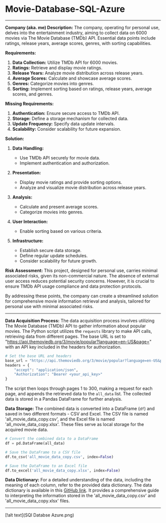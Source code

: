 # Movie-Database-SQL-Azure
-------------------------------------------------------------------------------------------------------------------------------------------------------------------------
**Company (aka. me) Description:**
The company, operating for personal use, delves into the entertainment industry, aiming to collect data on 6000 movies via The Movie Database (TMDb) API. Essential data points include ratings, release years, average scores, genres, with sorting capabilities.

**Requirements:**
1. **Data Collection:** Utilize TMDb API for 6000 movies.
2. **Ratings:** Retrieve and display movie ratings.
3. **Release Years:** Analyze movie distribution across release years.
4. **Average Scores:** Calculate and showcase average scores.
5. **Genres:** Categorize movies into genres.
6. **Sorting:** Implement sorting based on ratings, release years, average scores, and genres.

**Missing Requirements:**
1. **Authentication:** Ensure secure access to TMDb API.
2. **Storage:** Define a storage mechanism for collected data.
3. **Update Frequency:** Specify data update intervals.
4. **Scalability:** Consider scalability for future expansion.

**Solution:**
1. **Data Handling:**
   - Use TMDb API securely for movie data.
   - Implement authentication and authorization.

2. **Presentation:**
   - Display movie ratings and provide sorting options.
   - Analyze and visualize movie distribution across release years.

3. **Analysis:**
   - Calculate and present average scores.
   - Categorize movies into genres.

4. **User Interaction:**
   - Enable sorting based on various criteria.

5. **Infrastructure:**
   - Establish secure data storage.
   - Define regular update schedules.
   - Consider scalability for future growth.

**Risk Assessment:**
This project, designed for personal use, carries minimal associated risks, given its non-commercial nature. The absence of external user access reduces potential security concerns. However, it is crucial to ensure TMDb API usage compliance and data protection protocols.

By addressing these points, the company can create a streamlined solution for comprehensive movie information retrieval and analysis, tailored for personal use with minimal associated risks.

----------------------------------------------------------------------------------------------------------------------------------------------------------------------------
**Data Acquisition Process:**
The data acquisition process involves utilizing The Movie Database (TMDb) API to gather information about popular movies. The Python script utilizes the `requests` library to make API calls, retrieving data from different pages. The base URL is set to "https://api.themoviedb.org/3/movie/popular?language=en-US&page=" with an API key included in the headers for authorization.

```python
# Set the base URL and headers
base_url = "https://api.themoviedb.org/3/movie/popular?language=en-US&page="
headers = {
    "accept": "application/json",
    "Authorization": "Bearer <your_api_key>"
}
```

The script then loops through pages 1 to 300, making a request for each page, and appends the retrieved data to the `all_data` list. The collected data is stored in a Pandas DataFrame for further analysis.

**Data Storage:**
The combined data is converted into a DataFrame (`df`) and saved in two different formats - CSV and Excel. The CSV file is named 'all_movie_data_copy.csv', and the Excel file is named 'all_movie_data_copy.xlsx'. These files serve as local storage for the acquired movie data.

```python
# Convert the combined data to a DataFrame
df = pd.DataFrame(all_data)

# Save the DataFrame to a CSV file
df.to_csv('all_movie_data_copy.csv', index=False)

# Save the DataFrame to an Excel file
df.to_excel('all_movie_data_copy.xlsx', index=False)
```

**Data Dictionary:**
For a detailed understanding of the data, including the meaning of each column, refer to the provided data dictionary. The data dictionary is available in this [GitHub link](https://github.com/arya0042/Movie-Database-SQL-Azure/blob/main/raw_movie_data_dict). It provides a comprehensive guide to interpreting the information stored in the 'all_movie_data_copy.csv' and 'all_movie_data_copy.xlsx' files.

-----------------------------------------------------------------------------------------------------------------------------------------------------------------------------
[!alt text](SQl Databse Azure.png)
